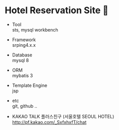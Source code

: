# Hotel Reservation Site :hotel:

* Tool</br>
sts, mysql workbench

* Framework</br>
srping4.x.x

* Database</br>
mysql 8

* ORM</br>
mybatis 3

* Template Engine</br>
jsp

* etc</br>
git, github ..

* KAKAO TALK 플러스친구 (서울호텔 SEOUL HOTEL)</br>
http://pf.kakao.com/_SxfxhxfT/chat 
